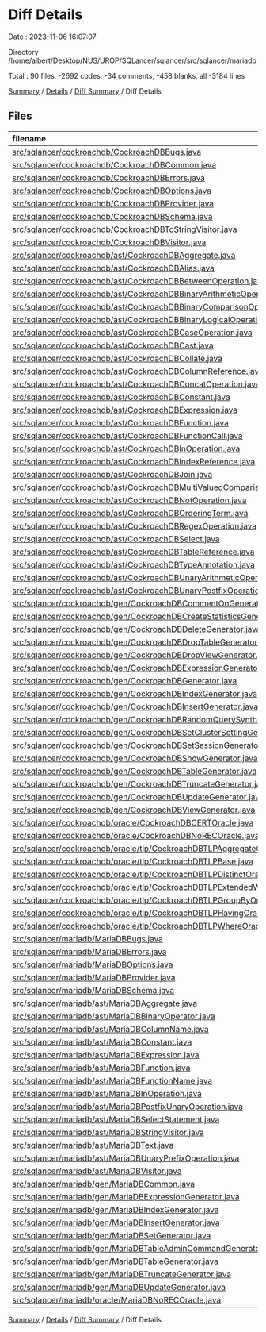 # Diff Details

Date : 2023-11-06 16:07:07

Directory /home/albert/Desktop/NUS/UROP/SQLancer/sqlancer/src/sqlancer/mariadb

Total : 90 files,  -2692 codes, -34 comments, -458 blanks, all -3184 lines

[Summary](results.md) / [Details](details.md) / [Diff Summary](diff.md) / Diff Details

## Files
| filename | language | code | comment | blank | total |
| :--- | :--- | ---: | ---: | ---: | ---: |
| [src/sqlancer/cockroachdb/CockroachDBBugs.java](/src/sqlancer/cockroachdb/CockroachDBBugs.java) | Java | -22 | -20 | -21 | -63 |
| [src/sqlancer/cockroachdb/CockroachDBCommon.java](/src/sqlancer/cockroachdb/CockroachDBCommon.java) | Java | -27 | 0 | -8 | -35 |
| [src/sqlancer/cockroachdb/CockroachDBErrors.java](/src/sqlancer/cockroachdb/CockroachDBErrors.java) | Java | -276 | -7 | -43 | -326 |
| [src/sqlancer/cockroachdb/CockroachDBOptions.java](/src/sqlancer/cockroachdb/CockroachDBOptions.java) | Java | -109 | 0 | -17 | -126 |
| [src/sqlancer/cockroachdb/CockroachDBProvider.java](/src/sqlancer/cockroachdb/CockroachDBProvider.java) | Java | -328 | -10 | -29 | -367 |
| [src/sqlancer/cockroachdb/CockroachDBSchema.java](/src/sqlancer/cockroachdb/CockroachDBSchema.java) | Java | -306 | -6 | -52 | -364 |
| [src/sqlancer/cockroachdb/CockroachDBToStringVisitor.java](/src/sqlancer/cockroachdb/CockroachDBToStringVisitor.java) | Java | -216 | -1 | -18 | -235 |
| [src/sqlancer/cockroachdb/CockroachDBVisitor.java](/src/sqlancer/cockroachdb/CockroachDBVisitor.java) | Java | -58 | 0 | -17 | -75 |
| [src/sqlancer/cockroachdb/ast/CockroachDBAggregate.java](/src/sqlancer/cockroachdb/ast/CockroachDBAggregate.java) | Java | -90 | -2 | -18 | -110 |
| [src/sqlancer/cockroachdb/ast/CockroachDBAlias.java](/src/sqlancer/cockroachdb/ast/CockroachDBAlias.java) | Java | -26 | 0 | -10 | -36 |
| [src/sqlancer/cockroachdb/ast/CockroachDBBetweenOperation.java](/src/sqlancer/cockroachdb/ast/CockroachDBBetweenOperation.java) | Java | -41 | 0 | -15 | -56 |
| [src/sqlancer/cockroachdb/ast/CockroachDBBinaryArithmeticOperation.java](/src/sqlancer/cockroachdb/ast/CockroachDBBinaryArithmeticOperation.java) | Java | -27 | 0 | -11 | -38 |
| [src/sqlancer/cockroachdb/ast/CockroachDBBinaryComparisonOperator.java](/src/sqlancer/cockroachdb/ast/CockroachDBBinaryComparisonOperator.java) | Java | -27 | 0 | -11 | -38 |
| [src/sqlancer/cockroachdb/ast/CockroachDBBinaryLogicalOperation.java](/src/sqlancer/cockroachdb/ast/CockroachDBBinaryLogicalOperation.java) | Java | -26 | 0 | -11 | -37 |
| [src/sqlancer/cockroachdb/ast/CockroachDBCaseOperation.java](/src/sqlancer/cockroachdb/ast/CockroachDBCaseOperation.java) | Java | -22 | 0 | -9 | -31 |
| [src/sqlancer/cockroachdb/ast/CockroachDBCast.java](/src/sqlancer/cockroachdb/ast/CockroachDBCast.java) | Java | -23 | 0 | -9 | -32 |
| [src/sqlancer/cockroachdb/ast/CockroachDBCollate.java](/src/sqlancer/cockroachdb/ast/CockroachDBCollate.java) | Java | -20 | 0 | -9 | -29 |
| [src/sqlancer/cockroachdb/ast/CockroachDBColumnReference.java](/src/sqlancer/cockroachdb/ast/CockroachDBColumnReference.java) | Java | -11 | 0 | -7 | -18 |
| [src/sqlancer/cockroachdb/ast/CockroachDBConcatOperation.java](/src/sqlancer/cockroachdb/ast/CockroachDBConcatOperation.java) | Java | -11 | 0 | -6 | -17 |
| [src/sqlancer/cockroachdb/ast/CockroachDBConstant.java](/src/sqlancer/cockroachdb/ast/CockroachDBConstant.java) | Java | -189 | -3 | -69 | -261 |
| [src/sqlancer/cockroachdb/ast/CockroachDBExpression.java](/src/sqlancer/cockroachdb/ast/CockroachDBExpression.java) | Java | -3 | 0 | -3 | -6 |
| [src/sqlancer/cockroachdb/ast/CockroachDBFunction.java](/src/sqlancer/cockroachdb/ast/CockroachDBFunction.java) | Java | -160 | -16 | -24 | -200 |
| [src/sqlancer/cockroachdb/ast/CockroachDBFunctionCall.java](/src/sqlancer/cockroachdb/ast/CockroachDBFunctionCall.java) | Java | -19 | 0 | -9 | -28 |
| [src/sqlancer/cockroachdb/ast/CockroachDBInOperation.java](/src/sqlancer/cockroachdb/ast/CockroachDBInOperation.java) | Java | -16 | 0 | -8 | -24 |
| [src/sqlancer/cockroachdb/ast/CockroachDBIndexReference.java](/src/sqlancer/cockroachdb/ast/CockroachDBIndexReference.java) | Java | -34 | 0 | -10 | -44 |
| [src/sqlancer/cockroachdb/ast/CockroachDBJoin.java](/src/sqlancer/cockroachdb/ast/CockroachDBJoin.java) | Java | -53 | 0 | -16 | -69 |
| [src/sqlancer/cockroachdb/ast/CockroachDBMultiValuedComparison.java](/src/sqlancer/cockroachdb/ast/CockroachDBMultiValuedComparison.java) | Java | -47 | 0 | -18 | -65 |
| [src/sqlancer/cockroachdb/ast/CockroachDBNotOperation.java](/src/sqlancer/cockroachdb/ast/CockroachDBNotOperation.java) | Java | -15 | 0 | -7 | -22 |
| [src/sqlancer/cockroachdb/ast/CockroachDBOrderingTerm.java](/src/sqlancer/cockroachdb/ast/CockroachDBOrderingTerm.java) | Java | -26 | 0 | -10 | -36 |
| [src/sqlancer/cockroachdb/ast/CockroachDBRegexOperation.java](/src/sqlancer/cockroachdb/ast/CockroachDBRegexOperation.java) | Java | -31 | 0 | -12 | -43 |
| [src/sqlancer/cockroachdb/ast/CockroachDBSelect.java](/src/sqlancer/cockroachdb/ast/CockroachDBSelect.java) | Java | -11 | 0 | -7 | -18 |
| [src/sqlancer/cockroachdb/ast/CockroachDBTableReference.java](/src/sqlancer/cockroachdb/ast/CockroachDBTableReference.java) | Java | -11 | 0 | -7 | -18 |
| [src/sqlancer/cockroachdb/ast/CockroachDBTypeAnnotation.java](/src/sqlancer/cockroachdb/ast/CockroachDBTypeAnnotation.java) | Java | -18 | 0 | -8 | -26 |
| [src/sqlancer/cockroachdb/ast/CockroachDBUnaryArithmeticOperation.java](/src/sqlancer/cockroachdb/ast/CockroachDBUnaryArithmeticOperation.java) | Java | -25 | 0 | -11 | -36 |
| [src/sqlancer/cockroachdb/ast/CockroachDBUnaryPostfixOperation.java](/src/sqlancer/cockroachdb/ast/CockroachDBUnaryPostfixOperation.java) | Java | -29 | 0 | -10 | -39 |
| [src/sqlancer/cockroachdb/gen/CockroachDBCommentOnGenerator.java](/src/sqlancer/cockroachdb/gen/CockroachDBCommentOnGenerator.java) | Java | -53 | 0 | -9 | -62 |
| [src/sqlancer/cockroachdb/gen/CockroachDBCreateStatisticsGenerator.java](/src/sqlancer/cockroachdb/gen/CockroachDBCreateStatisticsGenerator.java) | Java | -22 | 0 | -7 | -29 |
| [src/sqlancer/cockroachdb/gen/CockroachDBDeleteGenerator.java](/src/sqlancer/cockroachdb/gen/CockroachDBDeleteGenerator.java) | Java | -31 | 0 | -6 | -37 |
| [src/sqlancer/cockroachdb/gen/CockroachDBDropTableGenerator.java](/src/sqlancer/cockroachdb/gen/CockroachDBDropTableGenerator.java) | Java | -27 | 0 | -9 | -36 |
| [src/sqlancer/cockroachdb/gen/CockroachDBDropViewGenerator.java](/src/sqlancer/cockroachdb/gen/CockroachDBDropViewGenerator.java) | Java | -35 | 0 | -7 | -42 |
| [src/sqlancer/cockroachdb/gen/CockroachDBExpressionGenerator.java](/src/sqlancer/cockroachdb/gen/CockroachDBExpressionGenerator.java) | Java | -327 | -3 | -32 | -362 |
| [src/sqlancer/cockroachdb/gen/CockroachDBGenerator.java](/src/sqlancer/cockroachdb/gen/CockroachDBGenerator.java) | Java | -26 | 0 | -8 | -34 |
| [src/sqlancer/cockroachdb/gen/CockroachDBIndexGenerator.java](/src/sqlancer/cockroachdb/gen/CockroachDBIndexGenerator.java) | Java | -62 | -2 | -8 | -72 |
| [src/sqlancer/cockroachdb/gen/CockroachDBInsertGenerator.java](/src/sqlancer/cockroachdb/gen/CockroachDBInsertGenerator.java) | Java | -91 | -4 | -11 | -106 |
| [src/sqlancer/cockroachdb/gen/CockroachDBRandomQuerySynthesizer.java](/src/sqlancer/cockroachdb/gen/CockroachDBRandomQuerySynthesizer.java) | Java | -69 | 0 | -9 | -78 |
| [src/sqlancer/cockroachdb/gen/CockroachDBSetClusterSettingGenerator.java](/src/sqlancer/cockroachdb/gen/CockroachDBSetClusterSettingGenerator.java) | Java | -42 | -1 | -11 | -54 |
| [src/sqlancer/cockroachdb/gen/CockroachDBSetSessionGenerator.java](/src/sqlancer/cockroachdb/gen/CockroachDBSetSessionGenerator.java) | Java | -40 | -7 | -11 | -58 |
| [src/sqlancer/cockroachdb/gen/CockroachDBShowGenerator.java](/src/sqlancer/cockroachdb/gen/CockroachDBShowGenerator.java) | Java | -56 | 0 | -7 | -63 |
| [src/sqlancer/cockroachdb/gen/CockroachDBTableGenerator.java](/src/sqlancer/cockroachdb/gen/CockroachDBTableGenerator.java) | Java | -151 | -2 | -10 | -163 |
| [src/sqlancer/cockroachdb/gen/CockroachDBTruncateGenerator.java](/src/sqlancer/cockroachdb/gen/CockroachDBTruncateGenerator.java) | Java | -34 | -1 | -7 | -42 |
| [src/sqlancer/cockroachdb/gen/CockroachDBUpdateGenerator.java](/src/sqlancer/cockroachdb/gen/CockroachDBUpdateGenerator.java) | Java | -53 | 0 | -10 | -63 |
| [src/sqlancer/cockroachdb/gen/CockroachDBViewGenerator.java](/src/sqlancer/cockroachdb/gen/CockroachDBViewGenerator.java) | Java | -32 | 0 | -6 | -38 |
| [src/sqlancer/cockroachdb/oracle/CockroachDBCERTOracle.java](/src/sqlancer/cockroachdb/oracle/CockroachDBCERTOracle.java) | Java | -233 | -14 | -29 | -276 |
| [src/sqlancer/cockroachdb/oracle/CockroachDBNoRECOracle.java](/src/sqlancer/cockroachdb/oracle/CockroachDBNoRECOracle.java) | Java | -129 | 0 | -13 | -142 |
| [src/sqlancer/cockroachdb/oracle/tlp/CockroachDBTLPAggregateOracle.java](/src/sqlancer/cockroachdb/oracle/tlp/CockroachDBTLPAggregateOracle.java) | Java | -182 | -4 | -18 | -204 |
| [src/sqlancer/cockroachdb/oracle/tlp/CockroachDBTLPBase.java](/src/sqlancer/cockroachdb/oracle/tlp/CockroachDBTLPBase.java) | Java | -63 | 0 | -10 | -73 |
| [src/sqlancer/cockroachdb/oracle/tlp/CockroachDBTLPDistinctOracle.java](/src/sqlancer/cockroachdb/oracle/tlp/CockroachDBTLPDistinctOracle.java) | Java | -44 | 0 | -8 | -52 |
| [src/sqlancer/cockroachdb/oracle/tlp/CockroachDBTLPExtendedWhereOracle.java](/src/sqlancer/cockroachdb/oracle/tlp/CockroachDBTLPExtendedWhereOracle.java) | Java | -56 | 0 | -11 | -67 |
| [src/sqlancer/cockroachdb/oracle/tlp/CockroachDBTLPGroupByOracle.java](/src/sqlancer/cockroachdb/oracle/tlp/CockroachDBTLPGroupByOracle.java) | Java | -46 | 0 | -11 | -57 |
| [src/sqlancer/cockroachdb/oracle/tlp/CockroachDBTLPHavingOracle.java](/src/sqlancer/cockroachdb/oracle/tlp/CockroachDBTLPHavingOracle.java) | Java | -53 | 0 | -11 | -64 |
| [src/sqlancer/cockroachdb/oracle/tlp/CockroachDBTLPWhereOracle.java](/src/sqlancer/cockroachdb/oracle/tlp/CockroachDBTLPWhereOracle.java) | Java | -47 | 0 | -9 | -56 |
| [src/sqlancer/mariadb/MariaDBBugs.java](/src/sqlancer/mariadb/MariaDBBugs.java) | Java | 6 | 1 | 5 | 12 |
| [src/sqlancer/mariadb/MariaDBErrors.java](/src/sqlancer/mariadb/MariaDBErrors.java) | Java | 17 | 0 | 6 | 23 |
| [src/sqlancer/mariadb/MariaDBOptions.java](/src/sqlancer/mariadb/MariaDBOptions.java) | Java | 32 | 0 | 12 | 44 |
| [src/sqlancer/mariadb/MariaDBProvider.java](/src/sqlancer/mariadb/MariaDBProvider.java) | Java | 187 | 0 | 17 | 204 |
| [src/sqlancer/mariadb/MariaDBSchema.java](/src/sqlancer/mariadb/MariaDBSchema.java) | Java | 201 | 1 | 44 | 246 |
| [src/sqlancer/mariadb/ast/MariaDBAggregate.java](/src/sqlancer/mariadb/ast/MariaDBAggregate.java) | Java | 18 | 0 | 8 | 26 |
| [src/sqlancer/mariadb/ast/MariaDBBinaryOperator.java](/src/sqlancer/mariadb/ast/MariaDBBinaryOperator.java) | Java | 38 | 2 | 17 | 57 |
| [src/sqlancer/mariadb/ast/MariaDBColumnName.java](/src/sqlancer/mariadb/ast/MariaDBColumnName.java) | Java | 11 | 0 | 7 | 18 |
| [src/sqlancer/mariadb/ast/MariaDBConstant.java](/src/sqlancer/mariadb/ast/MariaDBConstant.java) | Java | 73 | 0 | 34 | 107 |
| [src/sqlancer/mariadb/ast/MariaDBExpression.java](/src/sqlancer/mariadb/ast/MariaDBExpression.java) | Java | 3 | 0 | 3 | 6 |
| [src/sqlancer/mariadb/ast/MariaDBFunction.java](/src/sqlancer/mariadb/ast/MariaDBFunction.java) | Java | 16 | 0 | 8 | 24 |
| [src/sqlancer/mariadb/ast/MariaDBFunctionName.java](/src/sqlancer/mariadb/ast/MariaDBFunctionName.java) | Java | 36 | 9 | 15 | 60 |
| [src/sqlancer/mariadb/ast/MariaDBInOperation.java](/src/sqlancer/mariadb/ast/MariaDBInOperation.java) | Java | 21 | 0 | 9 | 30 |
| [src/sqlancer/mariadb/ast/MariaDBPostfixUnaryOperation.java](/src/sqlancer/mariadb/ast/MariaDBPostfixUnaryOperation.java) | Java | 29 | 0 | 12 | 41 |
| [src/sqlancer/mariadb/ast/MariaDBSelectStatement.java](/src/sqlancer/mariadb/ast/MariaDBSelectStatement.java) | Java | 44 | 0 | 18 | 62 |
| [src/sqlancer/mariadb/ast/MariaDBStringVisitor.java](/src/sqlancer/mariadb/ast/MariaDBStringVisitor.java) | Java | 117 | 0 | 18 | 135 |
| [src/sqlancer/mariadb/ast/MariaDBText.java](/src/sqlancer/mariadb/ast/MariaDBText.java) | Java | 20 | 0 | 7 | 27 |
| [src/sqlancer/mariadb/ast/MariaDBUnaryPrefixOperation.java](/src/sqlancer/mariadb/ast/MariaDBUnaryPrefixOperation.java) | Java | 26 | 0 | 13 | 39 |
| [src/sqlancer/mariadb/ast/MariaDBVisitor.java](/src/sqlancer/mariadb/ast/MariaDBVisitor.java) | Java | 43 | 0 | 15 | 58 |
| [src/sqlancer/mariadb/gen/MariaDBCommon.java](/src/sqlancer/mariadb/gen/MariaDBCommon.java) | Java | 13 | 0 | 6 | 19 |
| [src/sqlancer/mariadb/gen/MariaDBExpressionGenerator.java](/src/sqlancer/mariadb/gen/MariaDBExpressionGenerator.java) | Java | 126 | 6 | 18 | 150 |
| [src/sqlancer/mariadb/gen/MariaDBIndexGenerator.java](/src/sqlancer/mariadb/gen/MariaDBIndexGenerator.java) | Java | 47 | 5 | 9 | 61 |
| [src/sqlancer/mariadb/gen/MariaDBInsertGenerator.java](/src/sqlancer/mariadb/gen/MariaDBInsertGenerator.java) | Java | 34 | 0 | 6 | 40 |
| [src/sqlancer/mariadb/gen/MariaDBSetGenerator.java](/src/sqlancer/mariadb/gen/MariaDBSetGenerator.java) | Java | 139 | 38 | 21 | 198 |
| [src/sqlancer/mariadb/gen/MariaDBTableAdminCommandGenerator.java](/src/sqlancer/mariadb/gen/MariaDBTableAdminCommandGenerator.java) | Java | 74 | 0 | 13 | 87 |
| [src/sqlancer/mariadb/gen/MariaDBTableGenerator.java](/src/sqlancer/mariadb/gen/MariaDBTableGenerator.java) | Java | 128 | 5 | 15 | 148 |
| [src/sqlancer/mariadb/gen/MariaDBTruncateGenerator.java](/src/sqlancer/mariadb/gen/MariaDBTruncateGenerator.java) | Java | 14 | 0 | 6 | 20 |
| [src/sqlancer/mariadb/gen/MariaDBUpdateGenerator.java](/src/sqlancer/mariadb/gen/MariaDBUpdateGenerator.java) | Java | 39 | 1 | 6 | 46 |
| [src/sqlancer/mariadb/oracle/MariaDBNoRECOracle.java](/src/sqlancer/mariadb/oracle/MariaDBNoRECOracle.java) | Java | 113 | 1 | 12 | 126 |

[Summary](results.md) / [Details](details.md) / [Diff Summary](diff.md) / Diff Details